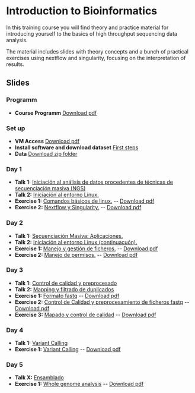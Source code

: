 # Introduction to Bioinformatics

In this training course you will find theory and practice material for introducing yourself to the basics of high throughput sequencing data analysis.

The material includes slides with theory concepts and a bunch of practical exercises using nextflow and singularity, focusing on the interpretation of results.

## Slides
### Programm
- **Course Programm** [Download pdf](slides/programa_NGS-ISCIII2019.pdf)

### Set up
- **VM Access** [Download pdf](slides/Manual_Acceso_Maquina_Virtual_CursoNGS_2019_V2.pdf)
- **Install software and download dataset** [First steps](exercises/day1/00_SetUp.md)
- **Data** [Download zip folder](https://mega.nz/#!fjgCgYbA!NQhluOZcXydYVJ75ayhADEf25ehJAqClCNPYL3L48t4)

### Day 1
- **Talk 1:** [Iniciación al análisis de datos procedentes de técnicas de secuenciación masiva (NGS)](slides/day1/NGS_ISCIII_2019_dia-1_V2.pdf)
- **Talk 2:** [Iniciación al entorno Linux.](slides/day1/curso_ngs_2019_sesion2_sesion4_linux.pdf)
- **Exercise 1:** [Comandos básicos de linux.](exercises/day1/handson_dia1_linux1_2019.md) -- [Download pdf](exercises/day1/handson_dia1_linux1_2019.pdf)
- **Exercise 2:** [Nextflow y Singularity.](exercises/day1/handson_dia1_linux2_2019.md) -- [Download pdf](exercises/day1/handson_dia1_linux2_2019.pdf)

### Day 2
- **Talk 1:** [Secuenciación Masiva: Aplicaciones.](slides/day2/NGS_ISCIII_2019_dia2.pdf)
- **Talk 2:** [Iniciación al entorno Linux (continuacuón).](slides/day1/curso_ngs_2019_sesion2_sesion4_linux.pdf)
- **Exercise 1:** [Manejo y gestión de ficheros.](exercises/day2/handson_dia2_linux1_2019.md) -- [Download pdf](exercises/day2/handson_dia2_linux1_2019.pdf)
- **Exercise 2:** [Manejo de permisos.](exercises/day2/handson_dia2_linux2_2019.md) -- [Download pdf](exercises/day2/handson_dia2_linux2_2019.pdf)

### Day 3
- **Talk 1:** [Control de calidad y preprocesado](slides/day3/curso_ngs_dia3_2019_preprocesamiento.pdf)
- **Talk 2:** [Mapping y filtrado de duplicados](slides/day3/curso_ngs_dia3_2019_sesion6_mapping.pdf)
- **Exercise 1:** [Formato fastq](exercises/day3/handson_dia3_1_fastq_2019.md) -- [Download pdf](exercises/day3/handson_dia3_1_fastq_2019.pdf)
- **Exercise 2:** [Control de Calidad y preprocesamiento de ficheros fastq](exercises/day3/handson_dia3_2_prepro_2019.md) -- [Download pdf](exercises/day3/handson_dia3_2_prepro_2019.pdf)
- **Exercise 3:** [Mapado y control de calidad](exercises/day3/handson_dia3_3_mapado_2019.md) -- [Download pdf](exercises/day3/handson_dia3_3_mapado_2019.pdf)

### Day 4
- **Talk 1:** [Variant Calling](slides/day4/curso_ngs_dia4_variant_calling_2019.pdf)
- **Exercise 1:** [Variant Calling](exercises/day4/handson_dia4_1_variantcalling_2019.md) -- [Download pdf](exercises/day4/handson_dia4_1_variantcalling_2019.pdf)

### Day 5
- **Talk X:** [Ensamblado](slides/day5/curso_ngs_2019_ensamblado_dia5.pdf)
- **Exercise 1:** [Whole genome analysis](exercises/day5/handson_dia5_1_variantcalling_2019.md) -- [Download pdf](exercises/day5/handson_dia5_1_variantcalling_2019.pdf)
